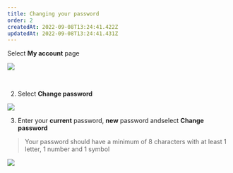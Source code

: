 ```yaml
---
title: Changing your password
order: 2
createdAt: 2022-09-08T13:24:41.422Z
updatedAt: 2022-09-08T13:24:41.431Z
---
```

Select **My account** page

![](/img/editing-profile_1.png)


​

2. Select **Change password​**

![](/img/changing-password_2.png)

3. Enter your **current** password​, **new** password andselect **Change password**

> Your password should have a minimum of 8 characters with at least 1 letter, 1 number and 1 symbol​​

![](/img/changing-password_3.png)